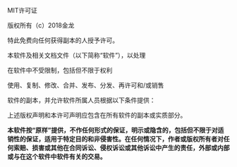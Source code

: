 MIT许可证

版权所有（c）2018金龙

特此免费向任何获得副本的人授予许可。

本软件及相关文档文件（以下简称“软件”），以处理

在软件中不受限制，包括但不限于权利

使用、复制、修改、合并、发布、分发、再许可和/或销售

软件的副本，并允许软件所属人员根据以下条件提供：

上述版权声明和本许可声明应包含在所有软件的副本或实质部分。

**本软件按“原样”提供，不作任何形式的保证，明示或隐含的，包括但不限于对适销性的保证，适用于特定目的和非侵害性。在任何情况下，作者或版权所有者对任何索赔、损害或其他在合同诉讼、侵权诉讼或其他诉讼中产生的责任，外部或内部或与在这个软件中软件有关的交易。**